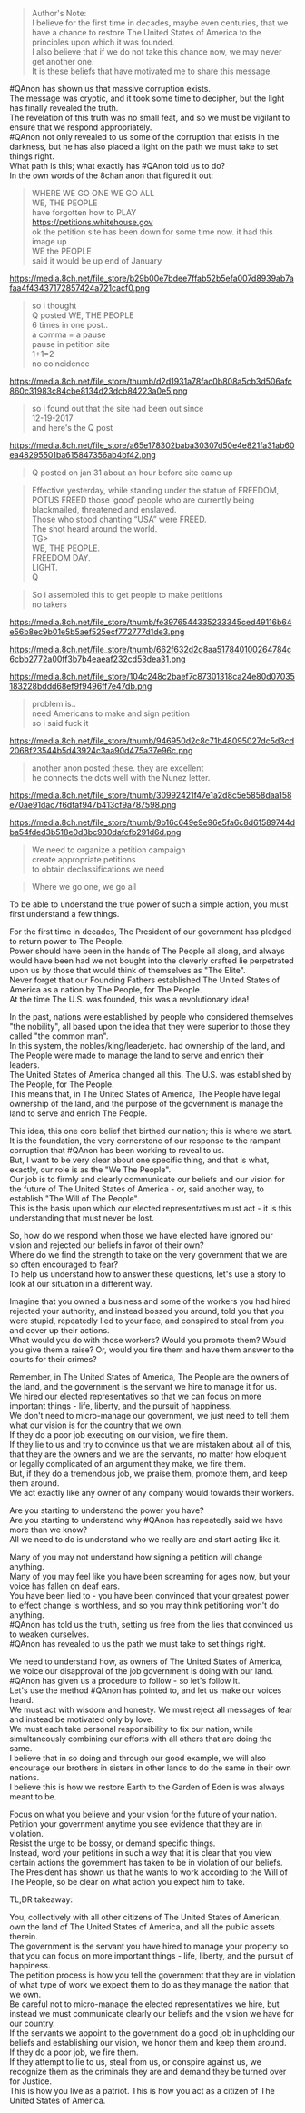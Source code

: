 >Author's Note:  
>I believe for the first time in decades, maybe even centuries, that we have a chance to restore The United States of America to the principles upon which it was founded.  
>I also believe that if we do not take this chance now, we may never get another one.  
>It is these beliefs that have motivated me to share this message.  
  
  
#QAnon has shown us that massive corruption exists.  
The message was cryptic, and it took some time to decipher, but the light has finally revealed the truth.  
The revelation of this truth was no small feat, and so we must be vigilant to ensure that we respond appropriately.  
#QAnon not only revealed to us some of the corruption that exists in the darkness, but he has also placed a light on the path we must take to set things right.  
What path is this; what exactly has #QAnon told us to do?  
In the own words of the 8chan anon that figured it out:  
  
>WHERE WE GO ONE WE GO ALL  
>WE, THE PEOPLE  
>have forgotten how to PLAY  
>https://petitions.whitehouse.gov  
>ok the petition site has been down for some time now. it had this image up  
>WE the PEOPLE  
>said it would be up end of January  
  
https://media.8ch.net/file_store/b29b00e7bdee7ffab52b5efa007d8939ab7afaa4f43437172857424a721cacf0.png  
  
>so i thought  
>Q posted WE, THE PEOPLE  
>6 times in one post..  
>a comma = a pause  
>pause in petition site  
>1+1=2  
>no coincidence  
  
https://media.8ch.net/file_store/thumb/d2d1931a78fac0b808a5cb3d506afc860c31983c84cbe8134d23dcb84223a0e5.png  
  
>so i found out that the site had been out since  
>12-19-2017  
>and here's the Q post  
  
https://media.8ch.net/file_store/a65e178302baba30307d50e4e821fa31ab60ea48295501ba615847356ab4bf42.png  
  
>Q posted on jan 31 about an hour before site came up  
  
> Effective yesterday, while standing under the statue of FREEDOM, POTUS FREED those ‘good’ people who are currently being blackmailed, threatened and enslaved.  
> Those who stood chanting “USA” were FREED.  
> The shot heard around the world.  
> TG>  
> WE, THE PEOPLE.  
> FREEDOM DAY.  
> LIGHT.  
> Q  
  
>So i assembled this to get people to make petitions  
>no takers  
  
https://media.8ch.net/file_store/thumb/fe3976544335233345ced49116b64e56b8ec9b01e5b5aef525ecf772777d1de3.png  
  
https://media.8ch.net/file_store/thumb/662f632d2d8aa517840100264784c6cbb2772a00ff3b7b4eaeaf232cd53dea31.png  
  
https://media.8ch.net/file_store/104c248c2baef7c87301318ca24e80d07035183228bddd68ef9f9496ff7e47db.png  
  
>problem is..  
>need Americans to make and sign petition  
>so i said fuck it  
  
https://media.8ch.net/file_store/thumb/946950d2c8c71b48095027dc5d3cd2068f23544b5d43924c3aa90d475a37e96c.png  
  
>another anon posted these. they are excellent  
>he connects the dots well with the Nunez letter.  
  
https://media.8ch.net/file_store/thumb/30992421f47e1a2d8c5e5858daa158e70ae91dac7f6dfaf947b413cf9a787598.png  
  
https://media.8ch.net/file_store/thumb/9b16c649e9e96e5fa6c8d61589744dba54fded3b518e0d3bc930dafcfb291d6d.png  
  
>We need to organize a petition campaign  
>create appropriate petitions  
>to obtain declassifications we need  
  
>Where we go one, we go all  
  
  
To be able to understand the true power of such a simple action, you must first understand a few things.  
  
For the first time in decades, The President of our government has pledged to return power to The People.  
Power should have been in the hands of The People all along, and always would have been had we not bought into the cleverly crafted lie perpetrated upon us by those that would think of themselves as "The Elite".  
Never forget that our Founding Fathers established The United States of America as a nation by The People, for The People.  
At the time The U.S. was founded, this was a revolutionary idea!  
  
In the past, nations were established by people who considered themselves "the nobility", all based upon the idea that they were superior to those they called "the common man".  
In this system, the nobles/king/leader/etc. had ownership of the land, and The People were made to manage the land to serve and enrich their leaders.  
The United States of America changed all this. The U.S. was established by The People, for The People.  
This means that, in The United States of America, The People have legal ownership of the land, and the purpose of the government is manage the land to serve and enrich The People.  
  
This idea, this one core belief that birthed our nation; this is where we start.  
It is the foundation, the very cornerstone of our response to the rampant corruption that #QAnon has been working to reveal to us.  
But, I want to be very clear about one specific thing, and that is what, exactly, our role is as the "We The People".  
Our job is to firmly and clearly communicate our beliefs and our vision for the future of The United States of America - or, said another way, to establish "The Will of The People".  
This is the basis upon which our elected representatives must act - it is this understanding that must never be lost.  
  
So, how do we respond when those we have elected have ignored our vision and rejected our beliefs in favor of their own?  
Where do we find the strength to take on the very government that we are so often encouraged to fear?  
To help us understand how to answer these questions, let's use a story to look at our situation in a different way.  
  
Imagine that you owned a business and some of the workers you had hired rejected your authority, and instead bossed you around, told you that you were stupid, repeatedly lied to your face, and conspired to steal from you and cover up their actions.  
What would you do with those workers? Would you promote them? Would you give them a raise? Or, would you fire them and have them answer to the courts for their crimes?  
  
Remember, in The United States of America, The People are the owners of the land, and the government is the servant we hire to manage it for us.  
We hired our elected representatives so that we can focus on more important things - life, liberty, and the pursuit of happiness.  
We don't need to micro-manage our government, we just need to tell them what our vision is for the country that we own.  
If they do a poor job executing on our vision, we fire them.  
If they lie to us and try to convince us that we are mistaken about all of this, that they are the owners and we are the servants, no matter how eloquent or legally complicated of an argument they make, we fire them.  
But, if they do a tremendous job, we praise them, promote them, and keep them around.  
We act exactly like any owner of any company would towards their workers.  
  
Are you starting to understand the power you have?  
Are you starting to understand why #QAnon has repeatedly said we have more than we know?  
All we need to do is understand who we really are and start acting like it.  
  
Many of you may not understand how signing a petition will change anything.  
Many of you may feel like you have been screaming for ages now, but your voice has fallen on deaf ears.  
You have been lied to - you have been convinced that your greatest power to effect change is worthless, and so you may think petitioning won't do anything.  
#QAnon has told us the truth, setting us free from the lies that convinced us to weaken ourselves.  
#QAnon has revealed to us the path we must take to set things right.  
  
We need to understand how, as owners of The United States of America, we voice our disapproval of the job government is doing with our land.  
#QAnon has given us a procedure to follow - so let's follow it.  
Let's use the method #QAnon has pointed to, and let us make our voices heard.  
We must act with wisdom and honesty. We must reject all messages of fear and instead be motivated only by love.  
We must each take personal responsibility to fix our nation, while simultaneously combining our efforts with all others that are doing the same.  
I believe that in so doing and through our good example, we will also encourage our brothers in sisters in other lands to do the same in their own nations.  
I believe this is how we restore Earth to the Garden of Eden is was always meant to be.  
  
Focus on what you believe and your vision for the future of your nation.  
Petition your government anytime you see evidence that they are in violation.  
Resist the urge to be bossy, or demand specific things.  
Instead, word your petitions in such a way that it is clear that you view certain actions the government has taken to be in violation of our beliefs.  
The President has shown us that he wants to work according to the Will of The People, so be clear on what action you expect him to take.  
  
TL,DR takeaway:  
  
You, collectively with all other citizens of The United States of American, own the land of The United States of America, and all the public assets therein.  
The government is the servant you have hired to manage your property so that you can focus on more important things - life, liberty, and the pursuit of happiness.  
The petition process is how you tell the government that they are in violation of what type of work we expect them to do as they manage the nation that we own.  
Be careful not to micro-manage the elected representatives we hire, but instead we must communicate clearly our beliefs and the vision we have for our country.  
If the servants we appoint to the government do a good job in upholding our beliefs and establishing our vision, we honor them and keep them around.  
If they do a poor job, we fire them.  
If they attempt to lie to us, steal from us, or conspire against us, we recognize them as the criminals they are and demand they be turned over for Justice.  
This is how you live as a patriot. This is how you act as a citizen of The United States of America.
